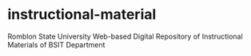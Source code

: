 # instructional-material
Romblon State University Web-based Digital Repository of Instructional Materials of BSIT Department
